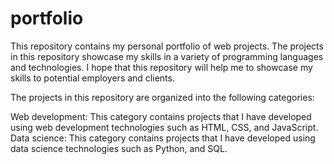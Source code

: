 # portfolio
This repository contains my personal portfolio of web projects. The projects in this repository showcase my skills in a variety of programming languages and technologies. I hope that this repository will help me to showcase my skills to potential employers and clients.

The projects in this repository are organized into the following categories:

Web development: This category contains projects that I have developed using web development technologies such as HTML, CSS, and JavaScript.
Data science: This category contains projects that I have developed using data science technologies such as Python, and SQL.
